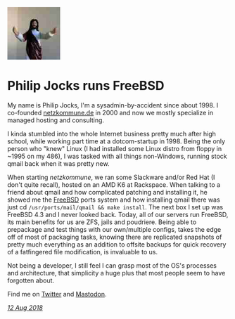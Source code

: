 <p><a href="/" alt="avatar" title="home page"><img src="filis.jpeg" class="avatar"></a></p>

# Philip Jocks runs FreeBSD

My name is Philip Jocks, I'm a sysadmin-by-accident since about
1998. I co-founded [netzkommune.de] in 2000 and now we mostly
specialize in managed hosting and consulting.

I kinda stumbled into the whole Internet business pretty much after
high school, while working part time at a dotcom-startup in 1998.
Being the only person who "knew" Linux (I had installed some Linux
distro from floppy in ~1995 on my 486), I was tasked with all things
non-Windows, running stock qmail back when it was pretty new.

When starting _netzkommune_, we ran some Slackware and/or Red Hat
(I don't quite recall), hosted on an AMD K6 at Rackspace. When
talking to a friend about qmail and how complicated patching and
installing it, he showed me the [FreeBSD] ports system and how
installing qmail there was just cd `/usr/ports/mail/qmail && make
install`.  The next box I set up was FreeBSD 4.3 and I never looked
back. Today, all of our servers run FreeBSD, its main benefits for
us are ZFS, jails and poudriere. Being able to prepackage and test
things with our own/multiple configs, takes the edge off of most
of packaging tasks, knowing there are replicated snapshots of pretty
much everything as an addition to offsite backups for quick recovery
of a fatfingered file modification, is invaluable to us.

Not being a developer, I still feel I can grasp most of the OS's
processes and architecture, that simplicity a huge plus that most
people seem to have forgotten about.

Find me on [Twitter](https://twitter.com/FiLis)
and [Mastodon](https://mastodon.social/@FiLiS).

_[12 Aug 2018](/raw/people/filis.md)_

[FreeBSD]: https://www.freebsd.org/
[netzkommune.de]: https://www.netzkommune.de/
